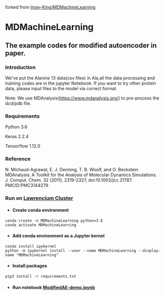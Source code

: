 forked from [Imay-King/MDMachineLearning](https://github.com/Imay-King/MDMachineLearning)

# MDMachineLearning

## The example codes for modified autoencoder in paper.
### Introduction
We've put the Alanine 13 data(csv files) in Ala,all the data processing and training codes are in the jupyter Notebook. If you want to try other protein data, please input files to the model via correct format. 


Note: We use MDAnalysis(https://www.mdanalysis.org/) to pre-process the dcd/pdb file.

### Requirements
Python 3.6

Keras 2.2.4

Tensorflow 1.12.0

### Reference
N. Michaud-Agrawal, E. J. Denning, T. B. Woolf, and O. Beckstein. MDAnalysis: A Toolkit for the Analysis of Molecular Dynamics Simulations. J. Comput. Chem. 32 (2011), 2319-2327, doi:10.1002/jcc.21787. PMCID:PMC3144279 


### Run on [Lawrencium Cluster](https://it.lbl.gov/service/scienceit/high-performance-computing/)
* #### Create conda environment
```
conda create -n MDMachineLearning python=3.6
conda activate MDMachineLearning
```

* #### Add conda environment as a Jupyter kernel
```
conda install ipykernel
python -m ipykernel install --user --name MDMachineLearning --display-name "MDMachineLearning"
```

* #### Install packages
```
pip3 install -r requirements.txt
```

* #### Run notebook [ModifiedAE-demo.ipynb](./ModifiedAE-demo.ipynb)